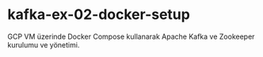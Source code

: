 # kafka-ex-02-docker-setup
GCP VM üzerinde Docker Compose kullanarak Apache Kafka ve Zookeeper kurulumu ve yönetimi.

